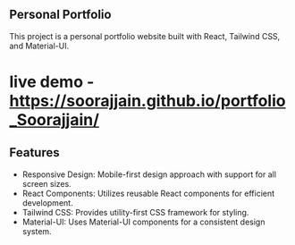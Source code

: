 ## Personal Portfolio
This project is a personal portfolio website built with React, Tailwind CSS, and Material-UI.

# live demo - https://soorajjain.github.io/portfolio_Soorajjain/

## Features
- Responsive Design: Mobile-first design approach with support for all screen sizes.
- React Components: Utilizes reusable React components for efficient development.
- Tailwind CSS: Provides utility-first CSS framework for styling.
- Material-UI: Uses Material-UI components for a consistent design system.

